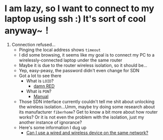 # I am lazy, so I want to connect to my laptop using ssh :) It's sort of cool anyway~！

1. Connection refused...
   - Pinging the local address shows `timeout  `
   - I did some browsing, it seems like my goal is to connect my PC to a wirelessly-connected laptop under the same router
   - Maybe it is due to the router wireless isolation, so it should be...
   - Yep, easy-peasy, the password didn't even change for SDN
   - Got a lot to see there
     - What is `LOID`?
       - [damn RED](https://www.reddit.com/r/techsupport/comments/el61wq/what_is_loid_configuration_in_routers/)
     - What is `PON`?
       - [Manual](https://en.wikipedia.org/wiki/Passive_optical_network)
   - Those SDN interface currently couldn't tell me shit about unlocking the wireless isolation...Umm, maybe try doing some research about its manufacturer `fiberhome`? Get to know a bit more about how router works? Or it is not even the problem with the isolation, just my another instance of ignorance?
   - Here's some information I dug up
     - [Can I use a wired and wireless device on the same network?](https://pc.net/helpcenter/answers/wired_and_wireless_network)